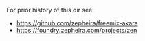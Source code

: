 For prior history of this dir see:

* https://github.com/zepheira/freemix-akara
* https://foundry.zepheira.com/projects/zen

